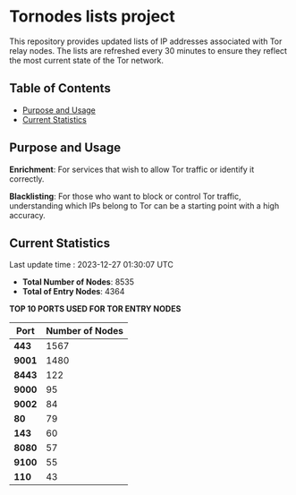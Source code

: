 # Tornodes lists project

This repository provides updated lists of IP addresses associated with Tor relay nodes. The lists are refreshed every 30 minutes to ensure they reflect the most current state of the Tor network.

## Table of Contents

- [Purpose and Usage](#purpose-and-usage)
- [Current Statistics](#current-statistics)


## Purpose and Usage

**Enrichment**: For services that wish to allow Tor traffic or identify it correctly.

**Blacklisting**: For those who want to block or control Tor traffic, understanding which IPs belong to Tor can be a starting point with a high accuracy.

## Current Statistics

Last update time : 2023-12-27 01:30:07 UTC

- **Total Number of Nodes**: 8535
- **Total of Entry Nodes**: 4364

**TOP 10 PORTS USED FOR TOR ENTRY NODES**

| **Port** | **Number of Nodes** |
|------|-----------------|
| **443**   | 1567  |
| **9001**   | 1480  |
| **8443**   | 122  |
| **9000**   | 95  |
| **9002**   | 84  |
| **80**   | 79  |
| **143**   | 60  |
| **8080**   | 57  |
| **9100**   | 55  |
| **110**   | 43  |

